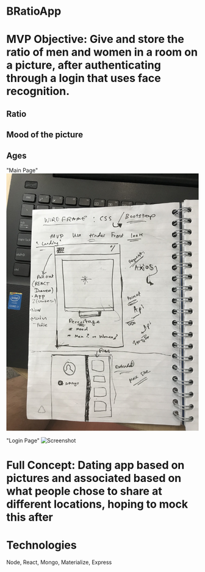 # BRatioApp

# MVP Objective: Give and store the ratio of men and women in a room on a picture, after authenticating through a login that uses face recognition.
## Ratio
## Mood of the picture
## Ages

"Main Page"
![Screenshot](backend.jpg)

"Login Page"
![Screenshot](backend2.jpg)


# Full Concept: Dating app based on pictures and associated based on what people chose to share at different locations, hoping to mock this after

# Technologies
Node, React, Mongo, Materialize, Express
